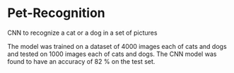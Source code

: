 # Pet-Recognition
CNN to recognize a cat or a dog in a set of pictures

The model was trained on a dataset of 4000 images each of cats and dogs and tested on 1000 images each of cats and dogs. The CNN model was found to have an accuracy of 82 % on the test set.
